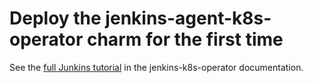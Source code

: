 # Deploy the jenkins-agent-k8s-operator charm for the first time

See the [full Junkins tutorial](https://charmhub.io/jenkins-k8s/docs/tutorial-getting-started) in the jenkins-k8s-operator documentation. 
